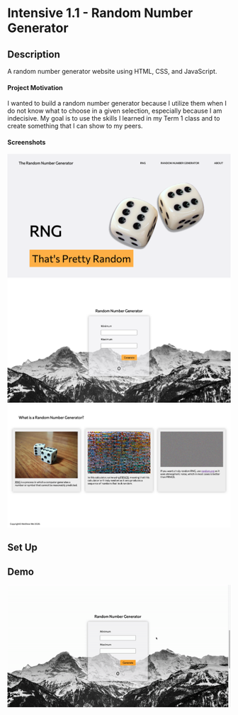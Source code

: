 # Intensive 1.1 - Random Number Generator

## Description
A random number generator website using HTML, CSS, and JavaScript.

#### Project Motivation
I wanted to build a random number generator because I utilize them when I do not know what to choose in a given selection, especially because I am indecisive. My goal is to use the skills I learned in my Term 1 class and to create something that I can show to my peers.

#### Screenshots
![Screenshot of website banner](screenshots/rng-1.png)
![Screenshot of random number generator](screenshots/rng-2.png)
![Screenshot of website information](screenshots/rng-3.png)

## Set Up


## Demo
![](screenshots/rng-demo.gif)